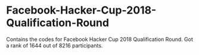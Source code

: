 # Facebook-Hacker-Cup-2018-Qualification-Round
Contains the codes for Facebook Hacker Cup 2018 Qualification Round.
Got a rank of 1644 out of 8216 participants.
